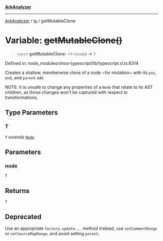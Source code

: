 [**ArkAnalyzer**](../../../../README.md)

***

[ArkAnalyzer](../../../../globals.md) / [ts](../README.md) / getMutableClone

# Variable: ~~getMutableClone()~~

> `const` **getMutableClone**: \<`T`\>(`node`) => `T`

Defined in: node\_modules/ohos-typescript/lib/typescript.d.ts:8314

Creates a shallow, memberwise clone of a node ~for mutation~ with its `pos`, `end`, and `parent` set.

NOTE: It is unsafe to change any properties of a `Node` that relate to its AST children, as those changes won't be
captured with respect to transformations.

## Type Parameters

### T

`T` *extends* [`Node`](../interfaces/Node.md)

## Parameters

### node

`T`

## Returns

`T`

## Deprecated

Use an appropriate `factory.update...` method instead, use `setCommentRange` or `setSourceMapRange`, and avoid setting `parent`.
